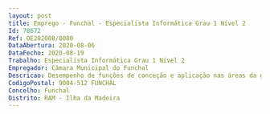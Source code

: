 ```yaml
--- 
layout: post
title: Emprego - Funchal - Especialista Informática Grau 1 Nível 2
Id: 78672
Ref: OE202008/0080
DataAbertura: 2020-08-06
DataFecho: 2020-08-19
Trabalho: Especialista Informática Grau 1 Nível 2
Empregador: Câmara Municipal do Funchal
Descricao: Desempenho de funções de conceção e aplicação nas áreas da gestão e arquitetura de sistemas de informação, infraestruturas tecnológicas e engenharia de software, conforme descrito no artigo 2º da Portaria nº 358 2002, de 3 de abril.
CodigoPostal: 9004-512 FUNCHAL
Concelho: Funchal
Distrito: RAM - Ilha da Madeira
--- 
```

